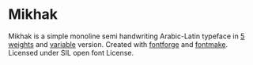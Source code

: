 # Mikhak
Mikhak is a simple monoline semi handwriting Arabic-Latin typeface in <a href="https://aminabedi68.github.io/Mikhak/">5 weights</a> and <a href="https://aminabedi68.github.io/Mikhak/VF.html">variable</a> version.
Created with <a href="https://github.com/fontforge/fontforge">fontforge</a> and <a href="https://github.com/googlefonts/fontmake">fontmake</a>. <br>Licensed under SIL open font License.

